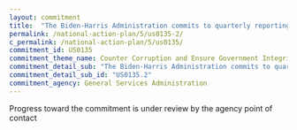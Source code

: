 ```yaml
---
layout: commitment
title:  "The Biden-Harris Administration commits to quarterly reporting against success metrics and milestones on performance.gov/pma "
permalink: /national-action-plan/5/us0135-2/
c_permalink: /national-action-plan/5/us0135/
commitment_id: US0135
commitment_theme_name: Counter Corruption and Ensure Government Integrity and Accountability to the Public
commitment_detail_sub: "The Biden-Harris Administration commits to quarterly reporting against success metrics and milestones on performance.gov/pma "
commitment_detail_sub_id: "US0135.2"
commitment_agency: General Services Administration
---
```


Progress toward the commitment is under review by the agency point of contact